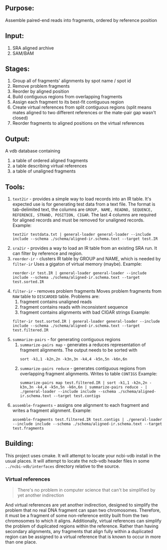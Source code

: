 ## Purpose:
Assemble paired-end reads into fragments, ordered by reference position

## Input:
1. SRA aligned archive
1. SAM/BAM

## Stages:
1. Group all of fragments' alignments by spot name / spot id
1. Remove problem fragments
1. Reorder by aligned position
1. Build contiguous regions from overlapping fragments
1. Assign each fragment to its best-fit contiguous region
1. Create virtual references from split contiguous regions (split means mates aligned to two different references or the mate-pair gap wasn't closed)
1. Reorder fragments to aligned positions on the virtual references

## Output:
A vdb database containing

1. a table of ordered aligned fragments
1. a table describing virtual references
1. a table of unaligned fragments

## Tools:
1. `text2ir` - provides a simple way to load records into an IR table.
    It's expected use is for generating test data from a text file.
    The format is tab-delimited text, the columns are `GROUP, NAME, READNO, SEQUENCE, REFERENCE, STRAND, POSITION, CIGAR`.
    The last 4 columns are required for aligned records and must be removed for unaligned records.
    Example:
    ```
    text2ir testdata.txt | general-loader general-loader --include include --schema ./schema/aligned-ir.schema.text --target test.IR
    ```
1. `sra2ir` - provides a way to load an IR table from an existing SRA run. 
    It can filter by reference and region.
1. `reorder-ir` - clusters IR table by GROUP and NAME, which is needed by `filter-ir`
    Uses a gigaton of virtual memory (maybe).
    Example:
    ```
    reorder-ir test.IR | general-loader general-loader --include include --schema ./schema/aligned-ir.schema.text --target test.sorted.IR
    ```
1. `filter-ir` - removes problem fragments
    Moves problem fragments from `RAW` table to `DISCARDED` table.
    Problems are:
    1. fragment contains unaligned reads
    1. fragment contains reads with inconsistent sequence
    1. fragment contains alignments with bad CIGAR strings
    Example:
    ```
    filter-ir test.sorted.IR | general-loader general-loader --include include --schema ./schema/aligned-ir.schema.text --target test.filtered.IR
    ```
1. `summarize-pairs` - for generating contiguous regions
    1. `summarize-pairs map` - generates a reduces representation of fragment alignments.
        The output needs to be sorted with
        ```
        sort -k1,1 -k2n,2n -k3n,3n -k4,4 -k5n,5n -k6n,6n
        ```
    1. `summarize-pairs reduce` - generates contiguous regions from overlapping fragment alignments.
        Writes to table `CONTIGS`
        Example:
        ```
        summarize-pairs map test.filtered.IR | sort -k1,1 -k2n,2n -k3n,3n -k4,4 -k5n,5n -k6n,6n | summarize-pairs reduce - | ./general-loader --include include --schema ./schema/aligned-ir.schema.text --target test.contigs
        ```
1. `assemble-fragments` - assigns one alignment to each fragment and writes a fragment alignment.
    Example:
    ```
    assemble-fragments test.filtered.IR test.contigs | ./general-loader --include include --schema ./schema/aligned-ir.schema.text --target test.fragments
    ```

## Building:
This project uses cmake. It will attempt to locate your ncbi-vdb install in the usual places. It will attempt to locate the ncb-vdb header files in some `../ncbi-vdb/interfaces` directory relative to the source.

### Virtual references
> There's no problem in computer science that can't be simplified by yet another indirection

And virtual references are yet another indirection, designed to simplify the problem that
no real DNA fragment can span two chromosomes. Therefore, it must be a fragment of some
non-reference entity built from the two chromosomes to which it aligns. Additionally,
virtual references can simplify the problem of duplicated regions within the reference.
Rather than having secondary alignments, any fragments that align fully within a
duplicated region can be assigned to a virtual reference that is known to occur in more
than one place.
